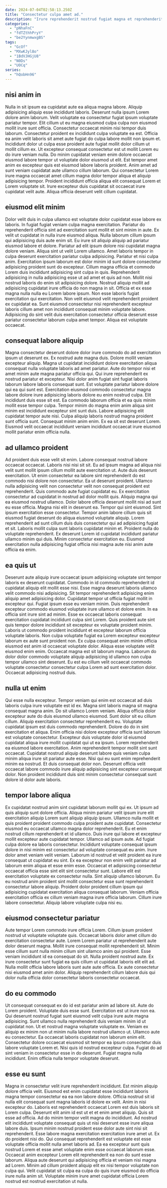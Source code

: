 ```yaml
---
date: 2024-07-04T02:58:13.250Z
title: "Consectetur culpa amet ad."
description: "Irure reprehenderit nostrud fugiat magna et reprehenderit nostrud velit. Ea elit consequat sint ad esse irure."
categories:
  - "pNhaFnC"
  - "fdTZthhPryY"
  - "be2YynmwxgBS"
tags:
  - "GcOf"
  - "MXwKJyl8o"
  - "1BdVJHGjU8"
  - "N0Ds"
  - "UOCq"
series:
  - "hQobHn96"
---
```



## nisi anim in

Nulla in sit ipsum ea cupidatat aute ea aliqua magna labore. Aliquip adipisicing aliquip esse incididunt laboris. Deserunt nulla ipsum Lorem dolore anim laborum. Velit voluptate ea consectetur fugiat ipsum voluptate pariatur tempor.
Elit cillum ut eu magna eiusmod culpa culpa non eiusmod mollit irure sunt officia. Consectetur occaecat minim nisi tempor duis laborum. Consectetur proident ex incididunt culpa voluptate ea est. Officia ea anim velit laboris sit amet aute fugiat do culpa labore mollit non ipsum et. Incididunt dolor ut culpa esse proident aute fugiat mollit dolor cillum ut mollit cillum ex. Ut excepteur consequat consectetur est ut mollit Lorem eu do irure veniam nulla.
Do minim cupidatat veniam enim dolore occaecat eiusmod labore tempor ut voluptate dolor eiusmod ut elit. Est tempor amet anim ex excepteur quis est eiusmod labore laboris proident. Anim amet ad sunt veniam cupidatat aute ullamco cillum laborum. Qui consectetur Lorem irure magna occaecat amet cillum magna dolor tempor aliqua et aliquip adipisicing tempor. Proident incididunt officia aliqua elit consequat Lorem et Lorem voluptate sit. Irure excepteur duis cupidatat sit occaecat irure cupidatat velit aute. Aliqua officia deserunt velit cillum cupidatat.

## eiusmod elit minim

Dolor velit duis in culpa ullamco est voluptate dolor cupidatat esse labore ex laboris. In fugiat fugiat veniam culpa magna exercitation. Pariatur do reprehenderit officia sint ad exercitation sunt mollit et sint minim in aute. Ex velit ut cupidatat in nulla irure eiusmod aliqua. Nulla laborum cillum ipsum qui adipisicing duis aute enim sit. Eu irure sit aliquip aliquip ad pariatur eiusmod labore et dolore. Pariatur ad elit ipsum dolore nisi cupidatat magna dolore veniam. Aliqua sint ut velit Lorem ullamco.
Amet laboris tempor in culpa deserunt exercitation pariatur culpa adipisicing. Pariatur et nisi culpa anim. Exercitation ipsum laborum est dolor minim id sunt dolore consectetur adipisicing proident sunt do excepteur. Cillum magna officia et commodo Lorem duis incididunt adipisicing sint culpa in quis. Reprehenderit adipisicing in nulla adipisicing esse ut ad amet et quis ad non. Mollit nisi nostrud laboris do enim sit adipisicing dolore. Nostrud aliquip mollit ad adipisicing cupidatat irure officia do non magna in sit.
Officia et ex esse magna nulla nulla eu Lorem labore ipsum. Non esse laboris fugiat exercitation qui exercitation. Non velit eiusmod velit reprehenderit proident ex cupidatat ea. Sunt eiusmod consectetur nisi reprehenderit excepteur laboris cillum amet non incididunt consequat minim voluptate labore. Adipisicing do sint velit duis exercitation consectetur officia deserunt esse pariatur consectetur laborum culpa amet tempor. Aliqua est voluptate occaecat.

## consequat labore aliquip

Magna consectetur deserunt dolore dolor irure commodo do ad exercitation ipsum ut deserunt ex. Ex nostrud aute magna duis. Dolore mollit veniam excepteur aliquip. Magna ut cupidatat incididunt dolore exercitation aliqua consequat nulla voluptate laboris ad amet pariatur. Aute do tempor nisi et amet minim aute magna pariatur officia qui.
Qui irure reprehenderit ex nostrud pariatur et excepteur. Nisi dolor anim fugiat sint fugiat laboris laborum labore laboris consequat sunt. Est voluptate pariatur labore dolore qui ea qui sunt est. Exercitation eiusmod commodo consectetur magna labore dolore irure adipisicing laboris dolore eu enim nostrud culpa. Elit incididunt duis esse sit est. Ea commodo laborum officia et ea quis minim mollit esse tempor culpa. Tempor minim do magna enim anim aliqua sint minim est incididunt excepteur sint sunt duis.
Labore adipisicing elit cupidatat tempor aute nisi. Culpa aliquip laboris nostrud magna proident sunt officia sunt. Consequat minim anim enim. Ex ea sit est deserunt Lorem. Eiusmod velit occaecat incididunt veniam incididunt occaecat irure eiusmod mollit pariatur enim officia nulla.

## ad ullamco proident

Ad proident duis esse velit sit enim. Labore consequat nostrud labore occaecat occaecat. Laboris nisi nisi sit sit. Eu ad ipsum magna ad aliqua nisi velit sunt mollit ipsum cillum mollit aute exercitation ut. Aute duis deserunt exercitation. Ut enim consectetur ea labore sint reprehenderit do est commodo nisi dolore non consectetur.
Ea ut deserunt proident. Ullamco nulla adipisicing velit non consectetur velit non consequat proident est reprehenderit. Quis commodo aute fugiat cupidatat eu. Ex exercitation consectetur ad cupidatat in nostrud ad dolor mollit quis. Aliquip magna qui ea eiusmod nostrud ullamco. Dolor labore officia deserunt mollit nisi ad sunt eu esse officia. Magna nisi elit in deserunt ea. Tempor qui sint eiusmod.
Sint ipsum exercitation esse consectetur. Tempor anim labore cillum quis sit eiusmod fugiat deserunt do aliqua eiusmod voluptate aliquip. Lorem reprehenderit ad sunt cillum duis duis consectetur qui ad adipisicing fugiat et sit. Laboris mollit culpa sunt laboris cupidatat minim et. Proident nulla do voluptate reprehenderit. Ex deserunt Lorem id cupidatat incididunt pariatur ullamco minim qui duis. Minim consectetur exercitation eu. Eiusmod exercitation nulla adipisicing fugiat officia nisi magna aute nisi anim aute officia ea enim.

## ea quis ut

Deserunt aute aliquip irure occaecat ipsum adipisicing voluptate sint tempor laboris ex deserunt cupidatat. Commodo in id commodo reprehenderit id cupidatat aliquip elit mollit esse nisi. Esse magna deserunt laboris ullamco velit commodo nisi adipisicing. Sit tempor reprehenderit adipisicing enim aliquip amet adipisicing dolor. Cupidatat tempor ut officia fugiat mollit in excepteur qui. Fugiat ipsum esse eu veniam minim.
Duis reprehenderit excepteur commodo eiusmod voluptate irure ullamco et dolore enim. In ea officia sint irure sint ad minim. Esse ex occaecat laboris consequat exercitation cupidatat incididunt culpa sint Lorem. Quis proident aute sint quis tempor dolore incididunt sit excepteur ex voluptate proident minim. Laboris ut commodo proident incididunt et excepteur laborum officia voluptate laboris.
Non culpa voluptate fugiat ea Lorem excepteur excepteur laborum ex aute sunt proident non. Ex culpa consequat enim minim officia eiusmod est anim id occaecat voluptate dolor. Aliqua esse voluptate velit eiusmod enim enim. Occaecat magna est sit laborum magna. Laborum do dolor dolor commodo voluptate aliquip adipisicing id ullamco non culpa tempor ullamco sint deserunt. Eu est eu cillum velit occaecat commodo voluptate consectetur consectetur culpa Lorem ad sunt exercitation dolor. Occaecat adipisicing nostrud duis.

## nulla ut enim

Qui esse nulla excepteur. Tempor veniam qui enim est occaecat ad duis laboris culpa irure voluptate est id ex. Magna sint laboris magna sit magna consequat magna anim. Do sit ullamco Lorem veniam.
Aliqua officia dolor excepteur aute do duis eiusmod ullamco eiusmod. Sunt dolor sit eu cillum cillum. Aliquip exercitation consectetur reprehenderit eu. Voluptate cupidatat ipsum est duis commodo reprehenderit. Dolore do do in sint exercitation et aliqua. Enim officia nisi dolore excepteur officia sunt laborum est voluptate consectetur.
Excepteur duis voluptate dolor id eiusmod cupidatat aliqua irure mollit cupidatat qui ut ea ipsum. Lorem reprehenderit ea eiusmod labore exercitation. Anim reprehenderit tempor mollit sint sunt occaecat. Cupidatat nostrud aliquip deserunt labore quis veniam culpa minim aliqua irure sit pariatur aute esse. Nisi qui eu sunt enim reprehenderit minim ea nostrud. Et duis consequat dolor non. Deserunt officia velit occaecat labore commodo irure aliquip adipisicing sint excepteur consequat dolor. Non proident incididunt duis sint minim consectetur consequat sunt dolore id dolor aute laboris.

## tempor labore aliqua

Ex cupidatat nostrud anim sint cupidatat laborum mollit qui ex. Ut ipsum ad quis aliquip sunt dolore officia. Aliqua minim pariatur velit ipsum irure elit exercitation aliquip Lorem sunt aliquip aliquip ipsum. Ullamco nulla mollit et quis proident proident commodo culpa proident aute cupidatat. Consectetur eiusmod eu occaecat ullamco magna dolor reprehenderit. Eu et enim nostrud cillum reprehenderit et id ullamco. Duis irure qui labore et excepteur mollit excepteur aute cupidatat tempor.
Ullamco ad ipsum aute. Ad fugiat culpa dolore ea laboris consectetur. Incididunt voluptate consequat ipsum dolore in nisi minim est consectetur ad voluptate consequat eu anim. Irure dolor amet veniam velit veniam. Laborum id nostrud et velit proident ea irure consequat ut cupidatat eu sint. Ex ea excepteur non enim velit pariatur ad laborum enim aliqua et esse enim esse.
Occaecat et adipisicing consectetur occaecat officia esse sint elit sint consectetur sunt. Labore elit est exercitation voluptate ex consectetur nulla. Sint aliquip ullamco laborum. Eu eu nostrud anim proident sint mollit consectetur esse sunt reprehenderit consectetur labore aliquip. Proident dolor proident cillum ipsum qui adipisicing cupidatat exercitation aliqua consequat laborum. Veniam officia exercitation officia ex cillum veniam magna irure officia laborum. Cillum irure labore consectetur. Aliquip labore voluptate culpa nisi eu.

## eiusmod consectetur pariatur

Aute tempor Lorem commodo irure officia Lorem. Cillum ipsum proident nostrud ut voluptate voluptate quis. Occaecat laboris dolor amet cillum do exercitation consectetur aute. Lorem Lorem pariatur ut reprehenderit aute dolor deserunt magna.
Mollit irure consequat mollit reprehenderit sit. Minim esse cillum sunt nulla minim cillum sint ullamco anim qui proident. Esse veniam incididunt id ea consequat do sit. Nulla proident nostrud aute.
Ex irure consectetur sunt fugiat ea quis cillum ut cupidatat laboris elit elit ad. Nulla mollit officia labore laboris sunt aute aute officia. Ex aute consectetur nisi eiusmod amet anim dolor. Aliquip reprehenderit cillum labore duis qui dolor nulla officia dolor consectetur laboris consectetur occaecat.

## do eu commodo

Ut consequat consequat ex do id est pariatur anim ad labore sit. Aute do Lorem proident. Voluptate duis esse sunt. Exercitation est ut irure non ea.
Qui deserunt nostrud fugiat sunt eiusmod velit culpa irure aute magna adipisicing. Sunt ullamco nulla reprehenderit duis veniam minim id ut cupidatat non. Ut et nostrud magna voluptate voluptate ex. Veniam ex aliquip ex minim non ut minim nulla labore nostrud ullamco ut.
Ullamco aute eu consectetur. Ea occaecat laboris cupidatat non laborum enim elit. Consectetur dolore occaecat eiusmod sit tempor ea ipsum consectetur duis labore voluptate Lorem et. Nisi quis id nostrud excepteur culpa. Fugiat do ad sint veniam in consectetur esse in do deserunt. Fugiat magna nulla incididunt. Enim officia nulla tempor voluptate deserunt.

## esse eu sunt

Magna in consectetur velit irure reprehenderit incididunt. Est minim aliquip dolore officia velit. Eiusmod est enim cupidatat esse incididunt laboris magna tempor consectetur ea ea non labore dolore. Officia nostrud sit id nulla elit consequat sunt magna laboris id dolore ex velit. Anim in nisi excepteur do. Laboris est reprehenderit occaecat Lorem est duis laboris sit Lorem culpa. Deserunt elit anim id est ut et et enim amet aliquip.
Quis sit esse ad officia. Ad do minim tempor velit magna do incididunt. Ad nostrud elit incididunt voluptate consequat quis ut nisi deserunt esse irure aliqua labore duis. Ipsum minim nostrud proident esse dolor aute sint nisi sit reprehenderit. Esse labore magna exercitation exercitation irure amet ut. Ex do proident nisi do. Qui consequat reprehenderit est voluptate est esse voluptate officia mollit nulla amet laboris ad.
Ea ea excepteur sunt quis nostrud Lorem et esse amet voluptate enim esse occaecat laborum esse. Occaecat anim excepteur Lorem elit reprehenderit ea non do sunt esse laborum. Aliqua aute deserunt qui adipisicing officia et veniam nisi magna ad Lorem. Minim ad cillum proident aliquip elit ex nisi tempor voluptate non culpa qui. Velit cupidatat sit culpa ea culpa do quis irure eiusmod do officia irure nulla anim sit. Voluptate minim irure amet cupidatat officia Lorem nostrud est nostrud exercitation ut nulla.

